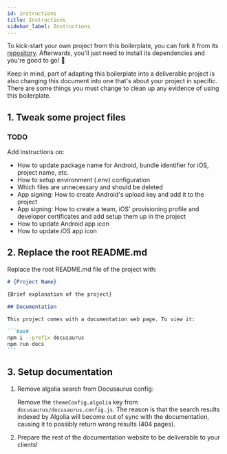 ```yaml
---
id: instructions
title: Instructions
sidebar_label: Instructions
---
```


To kick-start your own project from this boilerplate, you can fork it from its [repository](https://github.com/moxystudio/react-native-with-moxy).
Afterwards, you'll just need to install its dependencies and you're good to go! 🚀

Keep in mind, part of adapting this boilerplate into a deliverable project is also changing this document into one that's about your project in specific. There are some things you must change to clean up any evidence of using this boilerplate.

## 1. Tweak some project files

### TODO
Add instructions on:
- How to update package name for Android, bundle identifier for iOS, project name, etc.
- How to setup environment (.env) configuration
- Which files are unnecessary and should be deleted
- App signing: How to create Android's upload key and add it to the project
- App signing: How to create a team, iOS' provisioning profile and developer certificates and add setup them up in the project
- How to update Android app icon
- How to update iOS app icon

## 2. Replace the root README.md

Replace the root README.md file of the project with:

````md
# {Project Name}

{Brief explanation of the project}

## Documentation

This project comes with a documentation web page. To view it:

```bash
npm i --prefix docusaurus
npm run docs
```

````

## 3. Setup documentation

1. Remove algolia search from Docusaurus config:

    Remove the `themeConfig.algolia` key from `docusaurus/docusaurus.config.js`. The reason is that the search results indexed by Algolia will become out of sync with the documentation, causing it to possibly return wrong results (404 pages).

2. Prepare the rest of the documentation website to be deliverable to your clients!

